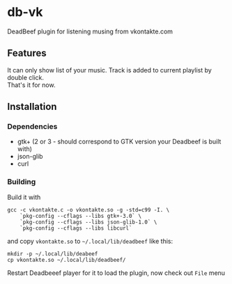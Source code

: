 db-vk
=====
DeadBeef plugin for listening musing from vkontakte.com

Features
--------
It can only show list of your music. Track is added to current playlist by double click.  
That's it for now.

Installation
------------
### Dependencies
 * gtk+ (2 or 3 - should correspond to GTK version your Deadbeef is built with)
 * json-glib
 * curl

### Building
Build it with

    gcc -c vkontakte.c -o vkontakte.so -g -std=c99 -I. \
        `pkg-config --cflags --libs gtk+-3.0` \
        `pkg-config --cflags --libs json-glib-1.0` \
        `pkg-config --cflags --libs libcurl`
and copy `vkontakte.so` to `~/.local/lib/deadbeef` like this:
    
    mkdir -p ~/.local/lib/deabeef
    cp vkontakte.so ~/.local/lib/deadbeef/
Restart Deadbeeef player for it to load the plugin, now check out `File` menu